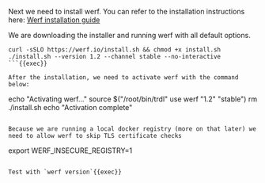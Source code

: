 Next we need to install werf. You can refer to the installation instructions here: [Werf installation guide](https://werf.io/installation.html?version=1.2&channel=stable&os=linux&arch=amd64&method=installer)

We are downloading the installer and running werf with all default options.
```
curl -sSLO https://werf.io/install.sh && chmod +x install.sh
./install.sh --version 1.2 --channel stable --no-interactive
```{{exec}}

After the installation, we need to activate werf with the command below:
```
echo "Activating werf..."
source $("/root/bin/trdl" use werf "1.2" "stable")
rm ./install.sh
echo "Activation complete"
```{{exec}}

Because we are running a local docker registry (more on that later) we need to allow werf to skip TLS certificate checks
```
export WERF_INSECURE_REGISTRY=1
```{{exec}}

Test with `werf version`{{exec}}
